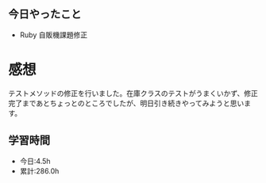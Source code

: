 ## 今日やったこと
- Ruby 自販機課題修正
 
# 感想
テストメソッドの修正を行いました。在庫クラスのテストがうまくいかず、修正完了まであとちょっとのところでしたが、明日引き続きやってみようと思います。

## 学習時間
- 今日:4.5h
- 累計:286.0h

